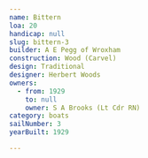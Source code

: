 ```yaml
---
name: Bittern
loa: 20
handicap: null
slug: bittern-3
builder: A E Pegg of Wroxham
construction: Wood (Carvel)
design: Traditional
designer: Herbert Woods
owners:
  - from: 1929
    to: null
    owner: S A Brooks (Lt Cdr RN)
category: boats
sailNumber: 3
yearBuilt: 1929

---
```

